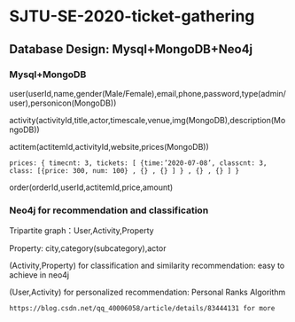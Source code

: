 # SJTU-SE-2020-ticket-gathering
## Database Design: Mysql+MongoDB+Neo4j
### Mysql+MongoDB

  user(userId,name,gender(Male/Female),email,phone,password,type(admin/user),personicon(MongoDB))
  
  activity(activityId,title,actor,timescale,venue,img(MongoDB),description(MongoDB))
  
  actitem(actitemId,activityId,website,prices(MongoDB))
  
    prices: { timecnt: 3, tickets: [ {time:’2020-07-08’, classcnt: 3, class: [{price: 300, num: 100} , {} , {} ] } , {} , {} ] }
    
  order(orderId,userId,actitemId,price,amount)
  
### Neo4j for recommendation and classification

  Tripartite graph：User,Activity,Property
  
  Property: city,category(subcategory),actor
  
  (Activity,Property) for classification and similarity recommendation: easy to achieve in neo4j
  
  (User,Activity) for personalized recommendation: Personal Ranks Algorithm 
  
    https://blog.csdn.net/qq_40006058/article/details/83444131 for more
